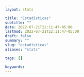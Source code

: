 ```yaml
---
layout: stats

title: "Estadísticas"
subtitle: ""
date: 2022-07-21T22:11:47-05:00
lastmod: 2022-07-21T22:11:47-05:00
draft: false
summary: ""
slug: "estadisticas"
aliases: "stats"

tags: []

keywords:
---
```


<!--more-->

